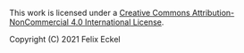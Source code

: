 This work is licensed under a [Creative Commons Attribution-NonCommercial 4.0 International License](http://creativecommons.org/licenses/by-nc/4.0/).

Copyright (C) 2021 Felix Eckel
